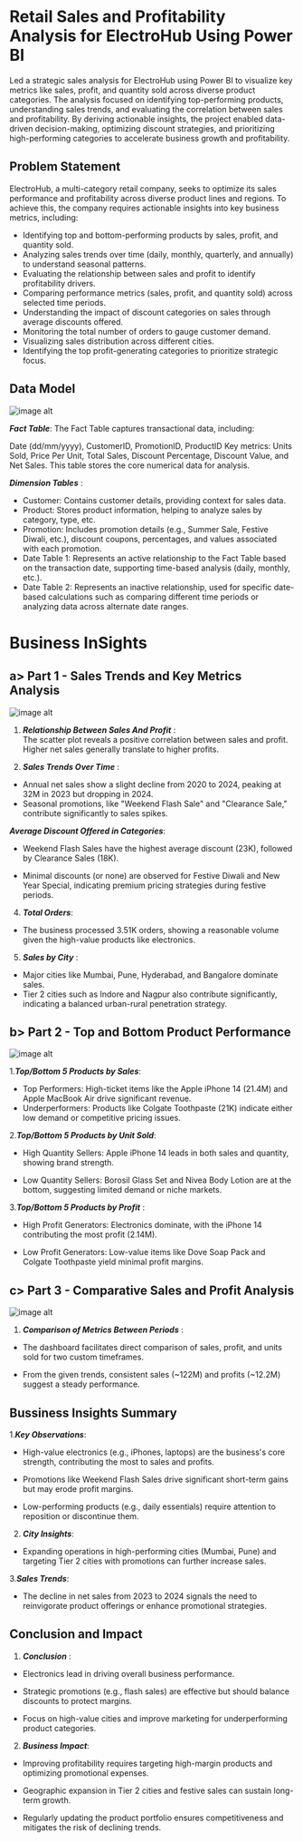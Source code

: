 # Retail Sales and Profitability Analysis for ElectroHub Using Power BI

Led a strategic sales analysis for ElectroHub using Power BI to visualize key metrics like sales, profit, and quantity sold across diverse product categories. The analysis focused on identifying top-performing products, understanding sales trends, and evaluating the correlation between sales and profitability. By deriving actionable insights, the project enabled data-driven decision-making, optimizing discount strategies, and prioritizing high-performing categories to accelerate business growth and profitability.

## Problem Statement 

ElectroHub, a multi-category retail company, seeks to optimize its sales performance and profitability across diverse product lines and regions. To achieve this, the company requires actionable insights into key business metrics, including:

- Identifying top and bottom-performing products by sales, profit, and quantity sold.
- Analyzing sales trends over time (daily, monthly, quarterly, and annually) to understand seasonal patterns.
- Evaluating the relationship between sales and profit to identify profitability drivers.
- Comparing performance metrics (sales, profit, and quantity sold) across selected time periods.
- Understanding the impact of discount categories on sales through average discounts offered.
- Monitoring the total number of orders to gauge customer demand.
- Visualizing sales distribution across different cities.
- Identifying the top profit-generating categories to prioritize strategic focus.

## Data Model 

![image alt ](https://github.com/AtharvThakur7/SalesData-Analytics/blob/351accd6e51b618072d01909abe36d49a2f2ff84/Screenshot%202025-01-07%20222053.png)


***Fact Table***: The Fact Table captures transactional data, including:

Date (dd/mm/yyyy), CustomerID, PromotionID, ProductID
Key metrics: Units Sold, Price Per Unit, Total Sales, Discount Percentage, Discount Value, and Net Sales.
This table stores the core numerical data for analysis.

***Dimension Tables*** :

- Customer: Contains customer details, providing context for sales data.
- Product: Stores product information, helping to analyze sales by category, type, etc.
- Promotion: Includes promotion details (e.g., Summer Sale, Festive Diwali, etc.), discount coupons, percentages, and values associated with each promotion.
- Date Table 1: Represents an active relationship to the Fact Table based on the transaction date, supporting time-based analysis (daily, monthly, etc.).
- Date Table 2: Represents an inactive relationship, used for specific date-based calculations such as comparing different time periods or analyzing data across alternate date ranges.


# Business InSights
##  a> Part 1  - Sales Trends and Key Metrics Analysis

![image alt](https://github.com/AtharvThakur7/SalesData-Analytics/blob/94ba46898437a56aa56ae411986052fed5c220fa/Screenshot%202025-01-07%20231647.png)

1. ***Relationship Between Sales And Profit*** :  
 The scatter plot reveals a positive correlation between sales and profit. Higher net sales generally translate to higher profits.

2. ***Sales Trends Over Time*** :

- Annual net sales show a slight decline from 2020 to 2024, peaking at 32M in 2023 but dropping in 2024.
- Seasonal promotions, like "Weekend Flash Sale" and "Clearance Sale," contribute significantly to sales spikes.



***Average Discount Offered in Categories***:

- Weekend Flash Sales have the highest average discount (23K), followed by Clearance Sales (18K).

- Minimal discounts (or none) are observed for Festive Diwali and New Year Special, indicating premium pricing strategies during festive periods.

4. ***Total Orders***:

- The business processed 3.51K orders, showing a reasonable volume given the high-value products like electronics.

5. ***Sales by City*** :

- Major cities like Mumbai, Pune, Hyderabad, and Bangalore dominate sales.
- Tier 2 cities such as Indore and Nagpur also contribute significantly, indicating a balanced urban-rural penetration strategy.

## b> Part 2 - Top and Bottom Product Performance

![image alt](https://github.com/AtharvThakur7/SalesData-Analytics/blob/ea153fde828db80cde7fbdc529fcd90357d4a167/Screenshot%202025-01-07%20222344.png)

1.***Top/Bottom 5 Products by Sales***:

- Top Performers: High-ticket items like the Apple iPhone 14 (21.4M) and Apple MacBook Air drive significant revenue.
- Underperformers: Products like Colgate Toothpaste (21K) indicate either low demand or competitive pricing issues.


2.***Top/Bottom 5 Products by Unit Sold***:

- High Quantity Sellers: Apple iPhone 14 leads in both sales and quantity, showing brand strength.

- Low Quantity Sellers: Borosil Glass Set and Nivea Body Lotion are at the bottom, suggesting limited demand or niche markets.


3.***Top/Bottom 5 Products by Profit*** :

- High Profit Generators: Electronics dominate, with the iPhone 14 contributing the most profit (2.14M).

- Low Profit Generators: Low-value items like Dove Soap Pack and Colgate Toothpaste yield minimal profit margins.


## c> Part 3  - Comparative Sales and Profit Analysis

![image alt](https://github.com/AtharvThakur7/SalesData-Analytics/blob/ea153fde828db80cde7fbdc529fcd90357d4a167/Screenshot%202025-01-07%20222413.png)

1. ***Comparison of Metrics Between Periods*** :

- The dashboard facilitates direct comparison of sales, profit, and units sold for two custom timeframes.

 - From the given trends, consistent sales (~122M) and profits (~12.2M) suggest a steady performance.

## Bussiness Insights Summary 

1.***Key Observations***:

- High-value electronics (e.g., iPhones, laptops) are the business's core strength, contributing the most to sales and profits.

- Promotions like Weekend Flash Sales drive significant short-term gains but may erode profit margins.

 - Low-performing products (e.g., daily essentials) require attention to reposition or discontinue them.



2. ***City Insights***:

- Expanding operations in high-performing cities (Mumbai, Pune) and targeting Tier 2 cities with promotions can further increase sales.



3.***Sales Trends***:

- The decline in net sales from 2023 to 2024 signals the need to reinvigorate product offerings or enhance promotional strategies.


## Conclusion and Impact

1. ***Conclusion*** :

- Electronics lead in driving overall business performance.

- Strategic promotions (e.g., flash sales) are effective but should balance discounts to protect margins.
  
- Focus on high-value cities and improve marketing for underperforming product categories.



2. ***Business Impact***:

- Improving profitability requires targeting high-margin products and optimizing promotional expenses.

- Geographic expansion in Tier 2 cities and festive sales can sustain long-term growth.

- Regularly updating the product portfolio ensures competitiveness and mitigates the risk of declining trends.
